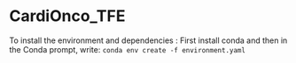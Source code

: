 # CardiOnco_TFE

To install the environment and dependencies :
First install conda and then in the Conda prompt, write:
`conda env create -f environment.yaml`
